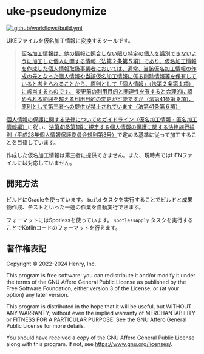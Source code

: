 # uke-pseudonymize

[![.github/workflows/build.yml](https://github.com/bw-company/uke-pseudonymize/actions/workflows/build.yml/badge.svg)](https://github.com/bw-company/uke-pseudonymize/actions/workflows/build.yml)

UKEファイルを仮名加工情報に変換するツールです。

> [仮名加工情報は、他の情報と照合しない限り特定の個人を識別できないように加工した個人に関する情報（法第２条第５項）であり、仮名加工情報を作成した個人情報取扱事業者においては、通常、当該仮名加工情報の作成の元となった個人情報や当該仮名加工情報に係る削除情報等を保有していると考えられることから、原則として「個人情報」（法第２条第１項）に該当するものです。](https://www.ppc.go.jp/all_faq_index/faq1-q14-1/)
> [変更前の利用目的と関連性を有すると合理的に認められる範囲を超える利用目的の変更が可能ですが（法第41条第９項）、原則として第三者への提供が禁止されています（法第41条第６項）](https://www.ppc.go.jp/all_faq_index/faq1-q14-1/)

[個人情報の保護に関する法律についてのガイドライン（仮名加工情報・匿名加工情報編）](https://www.ppc.go.jp/personalinfo/legal/guidelines_anonymous/#a2-2)に従い、[法第41条第1項に規定する個人情報の保護に関する法律施行規則（平成28年個人情報保護委員会規則第3号）](https://www.ppc.go.jp/files/pdf/290530_personal_commissionrules.pdf)で定める基準に従って加工することを目指しています。

作成した仮名加工情報は第三者に提供できません。また、現時点ではHENファイルには対応していません。

## 開発方法

ビルドにGradleを使っています。
`build` タスクを実行することでビルドと成果物作成、テストといった一連の作業を自動実行できます。

フォーマットにはSpotlessを使っています。
`spotlessApply` タスクを実行することでKotlinコードのフォーマットを行えます。

## 著作権表記

Copyright &copy; 2022-2024 Henry, Inc.

This program is free software: you can redistribute it and/or modify
it under the terms of the GNU Affero General Public License as published by
the Free Software Foundation, either version 3 of the License, or
(at your option) any later version.

This program is distributed in the hope that it will be useful,
but WITHOUT ANY WARRANTY; without even the implied warranty of
MERCHANTABILITY or FITNESS FOR A PARTICULAR PURPOSE.  See the
GNU Affero General Public License for more details.

You should have received a copy of the GNU Affero General Public License
along with this program.  If not, see <https://www.gnu.org/licenses/>.
